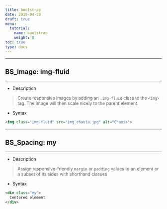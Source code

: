 ```yaml
---
title: bootstrap
date: 2019-04-29
draft: true
menu:
  tutorial:
    name: bootstrap
    weight: 8
toc: true
type: docs
---
```


---
##  BS_image: **img-fluid**
---


* Description

>Create responsive images by adding an `.img-fluid` class to the `<img>` tag. The image will then scale nicely to the parent element.

* Syntax

```html
<img class="img-fluid" src="img_chania.jpg" alt="Chania">

```




---
##  BS_Spacing: **my**
---


* Description

>Assign responsive-friendly `margin` or `padding` values to an element or a subset of its sides with shorthand classes

* Syntax

```html
<div class="my">
  Centered element
</div>
```







